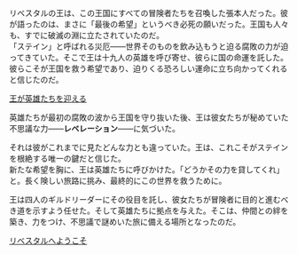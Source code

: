 <!-- title: リベスタルの王 -->
<!-- status: 生存 -->

リベスタルの王は、この王国にすべての冒険者たちを召喚した張本人だった。彼が語ったのは、まさに「最後の希望」というべき必死の願いだった。王国も人々も、すでに破滅の淵に立たされていたのだ。  
「ステイン」と呼ばれる災厄――世界そのものを飲み込もうと迫る腐敗の力が迫ってきていた。そこで王は十九人の英雄を呼び寄せ、彼らに国の命運を託した。彼らこそが王国を救う希望であり、迫りくる恐ろしい運命に立ち向かってくれると信じたのだ。

[王が英雄たちを迎える](#embed:https://www.youtube.com/live/2qiX7084obE?feature=shared&t=2768)

英雄たちが最初の腐敗の波から王国を守り抜いた後、王は彼女たちが秘めていた不思議な力――**レベレーション**――に気づいた。

それは彼がこれまでに見たどんな力とも違っていた。王は、これこそがステインを根絶する唯一の鍵だと信じた。  
新たな希望を胸に、王は英雄たちに呼びかけた。「どうかその力を貸してくれ」と。長く険しい旅路に挑み、最終的にこの世界を救うために。

王は四人のギルドリーダーにその役目を託し、彼女たちが冒険者に目的と進むべき道を示すよう任せた。そして英雄たちに拠点を与えた。そこは、仲間との絆を築き、力をつけ、不思議で謎めいた旅に備える場所となったのだ。

[リベスタルへようこそ](#embed:https://www.youtube.com/live/PJtapc2_7ok?feature=shared&t=3169)
